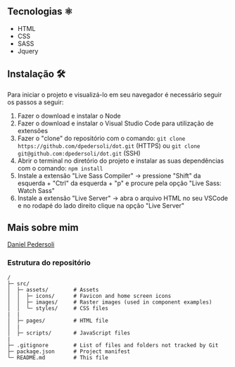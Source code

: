 ## Tecnologias ⚛️

- HTML
- CSS
- SASS
- Jquery

## Instalação 🛠️

Para iniciar o projeto e visualizá-lo em seu navegador é necessário seguir os passos a seguir:

1. Fazer o download e instalar o Node
2. Fazer o download e instalar o Visual Studio Code para utilização de extensões
3. Fazer o "clone" do repositório com o comando: `git clone https://github.com/dpedersoli/dot.git` (HTTPS) ou `git clone git@github.com:dpedersoli/dot.git` (SSH)
4. Abrir o terminal no diretório do projeto e instalar as suas dependências com o comando: `npm install`
5. Instale a extensão "Live Sass Compiler" -> pressione "Shift" da esquerda + "Ctrl" da esquerda + "p" e procure pela opção "Live Sass: Watch Sass"
6. Instale a extensão "Live Server" -> abra o arquivo HTML no seu VSCode e no rodapé do lado direito clique na opção "Live Server"

## Mais sobre mim

[Daniel Pedersoli](https://github.com/dpedersoli)
<br/>

### Estrutura do repositório

```
/
├─ src/
│  ├─ assets/        # Assets
│  │  ├─ icons/      # Favicon and home screen icons
│  │  ├─ images/     # Raster images (used in component examples)
│  │  └─ styles/     # CSS files
|  |
│  ├─ pages/         # HTML file
│  |
│  ├─ scripts/       # JavaScript files
|
├─ .gitignore        # List of files and folders not tracked by Git
├─ package.json      # Project manifest
└─ README.md         # This file
```
